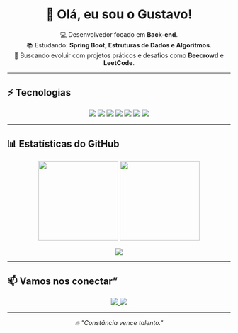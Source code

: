<h1 align="center">👋 Olá, eu sou o Gustavo!</h1>

<p align="center">
💻 Desenvolvedor focado em <b>Back-end</b>. <br>
📚 Estudando: <b>Spring Boot, Estruturas de Dados e Algoritmos</b>. <br>
🚀 Buscando evoluir com projetos práticos e desafios como <b>Beecrowd</b> e <b>LeetCode</b>. 
</p>

---

## ⚡ Tecnologias
<p align="center">
  <img src="https://img.shields.io/badge/Java-ED8B00?style=for-the-badge&logo=openjdk&logoColor=white"/>
  <img src="https://img.shields.io/badge/Kotlin-0095D5?style=for-the-badge&logo=kotlin&logoColor=white"/>
  <img src="https://img.shields.io/badge/Spring-6DB33F?style=for-the-badge&logo=spring&logoColor=white"/>
  <img src="https://img.shields.io/badge/SQL-4479A1?style=for-the-badge&logo=database&logoColor=white"/>
  <img src="https://img.shields.io/badge/HTML5-E34F26?style=for-the-badge&logo=html5&logoColor=white"/>
  <img src="https://img.shields.io/badge/CSS3-1572B6?style=for-the-badge&logo=css3&logoColor=white"/>
  <img src="https://img.shields.io/badge/JavaScript-F7DF1E?style=for-the-badge&logo=javascript&logoColor=black"/>
</p>

---

## 📊 Estatísticas do GitHub
<p align="center">
  <img src="https://github-readme-stats.vercel.app/api?username=Gustavoferreira019&show_icons=true&theme=radical" height="180em"/>
  <img src="https://github-readme-stats.vercel.app/api/top-langs/?username=Gustavoferreira019&layout=compact&theme=radical" height="180em"/>
</p>

<p align="center">
  <img src="https://github-readme-streak-stats.herokuapp.com/?user=Gustavoferreira019&theme=radical"/>
</p>

---

## 📫 Vamos nos conectar”
<p align="center">
  <a href="https://linkedin.com/in/gusta-backdev/">
    <img src="https://img.shields.io/badge/LinkedIn-0077B5?style=for-the-badge&logo=linkedin&logoColor=white"/>
  </a>
  <a href="mailto:gustavo2ferreira820@gmail.com">
    <img src="https://img.shields.io/badge/Gmail-D14836?style=for-the-badge&logo=gmail&logoColor=white"/>
  </a>
</p>

---

<p align="center"><i>🔥 "Constância vence talento."</i></p>

